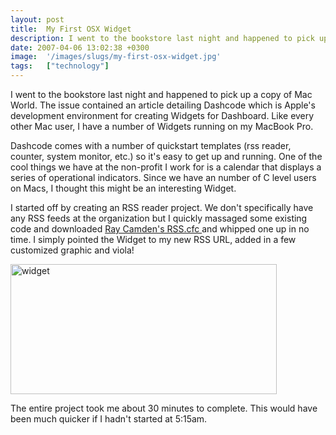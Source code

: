 ```yaml
---
layout: post
title:  My First OSX Widget
description: I went to the bookstore last night and happened to pick up a copy of Mac World. The issue contained an article detailing Dashcode which is Apples development environment for creating Widgets for Dashboard. Like every other Mac user, I have a number of Widgets running on my MacBook Pro. Dashcode comes with a number of quickstart templates (rss reader, counter, system monitor, etc.) so its easy to get up and running. One of the cool things we have at the non-profit I work for is a calendar that di
date: 2007-04-06 13:02:38 +0300
image:  '/images/slugs/my-first-osx-widget.jpg'
tags:   ["technology"]
---
```

<p>I went to the bookstore last night and happened to pick up a copy of Mac World. The issue contained an article detailing Dashcode which is Apple's development environment for creating Widgets for Dashboard. Like every other Mac user, I have a number of Widgets running on my MacBook Pro.</p>
<p>Dashcode comes with a number of quickstart templates (rss reader, counter, system monitor, etc.) so it's easy to get up and running. One of the cool things we have at the non-profit I work for is a calendar that displays a series of operational indicators. Since we have an number of C level users on Macs, I thought this might be an interesting Widget.</p>
<p>I started off by creating an RSS reader project. We don't specifically have any RSS feeds at the organization but I quickly massaged some existing code and downloaded <a href="http://cfrss.riaforge.org/" target="_blank">Ray Camden's RSS.cfc </a> and whipped one up in no time. I simply pointed the Widget to my new RSS URL, added in a few customized graphic and viola!</p>
<p><a href="http://res.cloudinary.com/blog-jeffdouglas-com/image/upload/v1400399703/widget_kbehjx.jpg"><img class="alignnone size-full wp-image-211" title="widget" src="http://res.cloudinary.com/blog-jeffdouglas-com/image/upload/v1400399703/widget_kbehjx.jpg" alt="widget" width="426" height="208" /></a></p>
<p>The entire project took me about 30 minutes to complete. This would have been much quicker if I hadn't started at 5:15am.</p>

